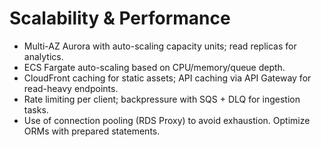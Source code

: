 # Scalability & Performance

- Multi-AZ Aurora with auto-scaling capacity units; read replicas for analytics.
- ECS Fargate auto-scaling based on CPU/memory/queue depth.
- CloudFront caching for static assets; API caching via API Gateway for read-heavy endpoints.
- Rate limiting per client; backpressure with SQS + DLQ for ingestion tasks.
- Use of connection pooling (RDS Proxy) to avoid exhaustion. Optimize ORMs with prepared statements.
